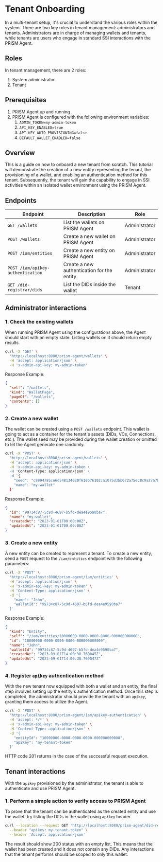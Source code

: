 # Tenant Onboarding

In a multi-tenant setup, it's crucial to understand the various roles within the system.
There are two key roles in tenant management: administrators and tenants.
Administrators are in charge of managing wallets and tenants,
while tenants are users who engage in standard SSI interactions with the PRISM Agent.

## Roles

In tenant management, there are 2 roles:

1. System administrator
2. Tenant

## Prerequisites

1. PRISM Agent up and running
2. PRISM Agent is configured with the following environment variables:
   1. `ADMIN_TOKEN=my-admin-token`
   2. `API_KEY_ENABLED=true`
   3. `API_KEY_AUTO_PROVISIONING=false`
   4. `DEFAULT_WALLET_ENABLED=false`

## Overview

This is a guide on how to onboard a new tenant from scratch.
This tutorial will demonstrate the creation of a new entity representing the tenant,
the provisioning of a wallet, and enabling an authentication method for this tenant.
Subsequently, the tenant will gain the capability to engage in SSI activities within an
isolated wallet environment using the PRISM Agent.

## Endpoints

| Endpoint                          | Description                                | Role          |
|-----------------------------------|--------------------------------------------|---------------|
| `GET /wallets`                    | List the wallets on PRISM Agent            | Administrator |
| `POST /wallets`                   | Create a new wallet on PRISM Agent         | Administrator |
| `POST /iam/entities`              | Create a new entity on PRISM Agent         | Administrator |
| `POST /iam/apikey-authentication` | Create a new authentication for the entity | Administrator |
| `GET /did-registrar/dids`         | List the DIDs inside the wallet            | Tenant        |

## Administrator interactions

### 1. Check the existing wallets

When running PRISM Agent using the configurations above, the Agent should start with an empty state.
Listing wallets on it should return empty results.

```bash
curl -X 'GET' \
  'http://localhost:8080/prism-agent/wallets' \
  -H 'accept: application/json' \
  -H 'x-admin-api-key: my-admin-token'
```

Response Example:

```json
{
  "self": "/wallets",
  "kind": "WalletPage",
  "pageOf": "/wallets",
  "contents": []
}
```

### 2. Create a new wallet

The wallet can be created using a `POST /wallets` endpoint.
This wallet is going to act as a container for the tenant's assets (DIDs, VCs, Connections, etc.).
The wallet seed may be provided during the wallet creation or omitted to let the Agent generate one randomly.


```bash
curl -X 'POST' \
  'http://localhost:8080/prism-agent/wallets' \
  -H 'accept: application/json' \
  -H 'x-admin-api-key: my-admin-token \
  -H 'Content-Type: application/json' \
  -d '{
    "seed": "c9994785ce6d548134020f610b76102ca1075d3bb672a75ec8c9a27a7b8607e3b9b384e43b77bb08f8d5159651ae38b98573f7ecc79f2d7e1f1cc371ce60cf8a",
    "name": "my-wallet"
  }'
```

Response Example:

```json
{
  "id": "99734c87-5c9d-4697-b5fd-dea4e9590ba7",
  "name": "my-wallet",
  "createdAt": "2023-01-01T00:00:00Z",
  "updatedAt": "2023-01-01T00:00:00Z"
}
```

### 3. Create a new entity

A new entity can be created to represent a tenant.
To create a new entity, send a `POST` request to the `/iam/entities` endpoint with the following parameters:

```bash
curl -X 'POST' \
  'http://localhost:8080/prism-agent/iam/entities' \
  -H 'accept: application/json' \
  -H 'x-admin-api-key: my-admin-token' \
  -H 'Content-Type: application/json' \
  -d '{
    "name": "John",
    "walletId": "99734c87-5c9d-4697-b5fd-dea4e9590ba7"
  }'
```

Response Example:

```json
{
  "kind": "Entity",
  "self": "/iam/entities/10000000-0000-0000-0000-000000000000",
  "id": "10000000-0000-0000-0000-000000000000",
  "name": "John",
  "walletId": "99734c87-5c9d-4697-b5fd-dea4e9590ba7",
  "createdAt": "2023-09-01T14:00:38.760045Z",
  "updatedAt": "2023-09-01T14:00:38.760047Z"
}
```

### 4. Register `apikey` authentication method

With the new tenant now equipped with both a wallet and an entity,
the final step involves setting up the entity's authentication method.
Once this step is completed, the administrator should provide the tenant with an `apikey`, granting them access to utilize the Agent.

```bash
curl -X 'POST' \
  'http://localhost:8080/prism-agent/iam/apikey-authentication' \
  -H 'accept: */*' \
  -H 'x-admin-api-key: my-admin-token' \
  -H 'Content-Type: application/json' \
  -d '{
    "entityId": "10000000-0000-0000-0000-000000000000",
    "apiKey": "my-tenant-token"
  }'
```

HTTP code 201 returns in the case of the successful request execution.

## Tenant interactions

With the `apikey` provisioned by the administrator, the tenant is able to authenticate and use PRISM Agent.

### 1. Perform a simple action to verify access to PRISM Agent

To prove that the tenant can be authenticated as the created entity and use the wallet,
try listing the DIDs in the wallet using `apikey` header.

```bash
curl --location --request GET 'http://localhost:8080/prism-agent/did-registrar/dids' \
  --header "apikey: my-tenant-token" \
  --header 'Accept: application/json'
```

The result should show 200 status with an empty list.
This means that the wallet has been created and it does not contain any DIDs.
Any interactions that the tenant performs should be scoped to only this wallet.
